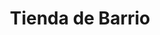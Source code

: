 ---
title: "Tienda de Barrio"
url: /municipio-el-alto/tienda-de-barrio-calle-la-opinion/
shop: comodidad
---